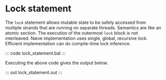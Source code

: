 # Lock statement

The `lock` statement allows mutable state to be safely accessed from multiple strands that are running on
separate threads. Semantics are like an atomic section. The execution of the outermost `lock` block is not
interleaved. Naive implementation uses single, global, recursive lock. Efficient implementation can do
compile-time lock inference.

::: code lock_statement.bal :::

Executing the above code gives the output below.

::: out lock_statement.out :::